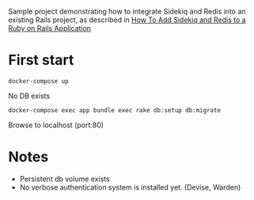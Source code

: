 Sample project demonstrating how to integrate Sidekiq and Redis into an existing Rails project, as described in [How To Add Sidekiq and Redis to a Ruby on Rails Application](https://www.digitalocean.com/community/tutorials/how-to-add-sidekiq-and-redis-to-a-ruby-on-rails-application)

# First start
```
docker-compose up
```

No DB exists
```
docker-compose exec app bundle exec rake db:setup db:migrate
```

Browse to localhost (port:80)

# Notes

- Persistent db volume exists
- No verbose authentication system is installed yet. (Devise, Warden)
